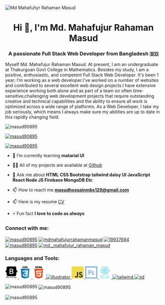 ![Md Mahafuhyr Rahaman Masud](https://i.ibb.co/h2nJ86y/Purple-And-White-Modern-HR-Specialist-Linkedin-Article-Cover-Image.png)
<h1 align="center">Hi 👋, I'm Md. Mahafujur Rahaman Masud</h1>
<h3 align="center">A passionate Full Stack Web Developer from Bangladesh 🇧🇩</h3>
<p align="left"> Myself Md. Mahafujur Rahaman Masud. At present, I am an undergraduate at Thakurgoan Govt College
in Mathematics. Besides my study, I am a positive, enthusiastic, and competent Full Stack Web Developer. It's been 1 year; I’m working as a web developer.I've worked on a number of websites and contributed to several excellent web design projects.I have extensive experience working both alone and as part of a team on often time-sensitive,challenging web development projects that require outstanding creative and technical capabilities and the ability to ensure all work is optimized across a wide range of platforms. As a Web Developer, I take my job seriously, which means I always make sure my abilities are up to date in this rapidly changing field.</p>

<p align="left"> <img src="https://komarev.com/ghpvc/?username=masud90895&label=Profile%20views&color=0e75b6&style=flat" alt="masud90895" /> </p>

<p align="left"> <a href="https://github.com/ryo-ma/github-profile-trophy"><img src="https://github-profile-trophy.vercel.app/?username=masud90895" alt="masud90895" /></a> </p>

<p align="left"> <a href="https://twitter.com/masud90895" target="blank"><img src="https://img.shields.io/twitter/follow/masud90895?logo=twitter&style=for-the-badge" alt="masud90895" /></a> </p>

- 🌱 I’m currently learning **matarial UI**

- 👨‍💻 All of my projects are available at [Github](https://github.com/masud90895)

- 💬 Ask me about **HTML CSS Bootstrap tailwind daisy UI JavaScript React Node JS Firebase MongoDB Etc**

- 📫 How to reach me **masudhossainmbs129@gmail.com**
- 📫 Here is my resume [CV](https://drive.google.com/file/d/1pPo3Ita0W6M8zrwded6jJbPXZoOTQPQ1/view?usp=sharing)

- ⚡ Fun fact **I love to code as always**

<h3 align="left">Connect with me:</h3>
<p align="left">
<a href="https://twitter.com/masud90895" target="blank"><img align="center" src="https://raw.githubusercontent.com/rahuldkjain/github-profile-readme-generator/master/src/images/icons/Social/twitter.svg" alt="masud90895" height="30" width="40" /></a>
<a href="https://linkedin.com/in/mdmahafujurrahamanmasud" target="blank"><img align="center" src="https://raw.githubusercontent.com/rahuldkjain/github-profile-readme-generator/master/src/images/icons/Social/linked-in-alt.svg" alt="mdmahafujurrahamanmasud" height="30" width="40" /></a>
<a href="https://stackoverflow.com/users/19937684" target="blank"><img align="center" src="https://raw.githubusercontent.com/rahuldkjain/github-profile-readme-generator/master/src/images/icons/Social/stack-overflow.svg" alt="19937684" height="30" width="40" /></a>
<a href="https://fb.com/masud90895" target="blank"><img align="center" src="https://raw.githubusercontent.com/rahuldkjain/github-profile-readme-generator/master/src/images/icons/Social/facebook.svg" alt="masud90895" height="30" width="40" /></a>
<a href="https://instagram.com/md._mahafujur_rahaman_masud" target="blank"><img align="center" src="https://raw.githubusercontent.com/rahuldkjain/github-profile-readme-generator/master/src/images/icons/Social/instagram.svg" alt="md._mahafujur_rahaman_masud" height="30" width="40" /></a>
</p>

<h3 align="left">Languages and Tools:</h3>
<p align="left"> <a href="https://getbootstrap.com" target="_blank" rel="noreferrer"> <img src="https://raw.githubusercontent.com/devicons/devicon/master/icons/bootstrap/bootstrap-plain-wordmark.svg" alt="bootstrap" width="40" height="40"/> </a> <a href="https://www.w3schools.com/css/" target="_blank" rel="noreferrer"> <img src="https://raw.githubusercontent.com/devicons/devicon/master/icons/css3/css3-original-wordmark.svg" alt="css3" width="40" height="40"/> </a> <a href="https://www.w3.org/html/" target="_blank" rel="noreferrer"> <img src="https://raw.githubusercontent.com/devicons/devicon/master/icons/html5/html5-original-wordmark.svg" alt="html5" width="40" height="40"/> </a> <a href="https://www.adobe.com/in/products/illustrator.html" target="_blank" rel="noreferrer"> <img src="https://www.vectorlogo.zone/logos/adobe_illustrator/adobe_illustrator-icon.svg" alt="illustrator" width="40" height="40"/> </a> <a href="https://developer.mozilla.org/en-US/docs/Web/JavaScript" target="_blank" rel="noreferrer"> <img src="https://raw.githubusercontent.com/devicons/devicon/master/icons/javascript/javascript-original.svg" alt="javascript" width="40" height="40"/> </a> <a href="https://www.photoshop.com/en" target="_blank" rel="noreferrer"> <img src="https://raw.githubusercontent.com/devicons/devicon/master/icons/photoshop/photoshop-line.svg" alt="photoshop" width="40" height="40"/> </a> <a href="https://reactjs.org/" target="_blank" rel="noreferrer"> <img src="https://raw.githubusercontent.com/devicons/devicon/master/icons/react/react-original-wordmark.svg" alt="react" width="40" height="40"/> </a> <a href="https://tailwindcss.com/" target="_blank" rel="noreferrer"> <img src="https://www.vectorlogo.zone/logos/tailwindcss/tailwindcss-icon.svg" alt="tailwind" width="40" height="40"/> </a> <a href="https://www.adobe.com/products/xd.html" target="_blank" rel="noreferrer"> <img src="https://cdn.worldvectorlogo.com/logos/adobe-xd.svg" alt="xd" width="40" height="40"/> </a> </p>

<p><img align="left" src="https://github-readme-stats.vercel.app/api/top-langs?username=masud90895&show_icons=true&locale=en&layout=compact" alt="masud90895" /></p>

<p>&nbsp;<img align="center" src="https://github-readme-stats.vercel.app/api?username=masud90895&show_icons=true&locale=en" alt="masud90895" /></p>

<p><img align="center" src="https://github-readme-streak-stats.herokuapp.com/?user=masud90895&" alt="masud90895" /></p>
